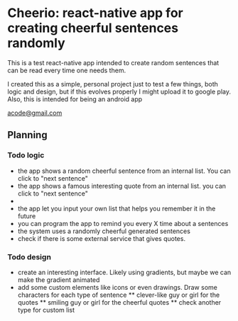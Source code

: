 # Cheerio: react-native app for creating cheerful sentences randomly

This is a test react-native app intended to create random sentences that can be
read every time one needs them.

I created this as a simple, personal project just to test a few things, both logic and design, but if this evolves properly I might upload it to google play. Also, this is intended for being an android app

acode@gmail.com

## Planning

### Todo logic
* the app shows a random cheerful sentence from an internal list. You can click to "next sentence"
* the app shows a famous interesting quote from an internal list. you can click to "next sentence"
*
* the app let you input your own list that helps you remember it in the future
* you can program the app to remind you every X time about a sentences
* the system uses a randomly cheerful generated sentences
* check if there is some external service that gives quotes.

### Todo design
* create an interesting interface. Likely using gradients, but maybe we can make the gradient animated
* add some custom elements like icons or even drawings. Draw some characters for each type of sentence
** clever-like guy or girl for the quotes
** smiling guy or girl for the cheerful quotes
** check another type for custom list
